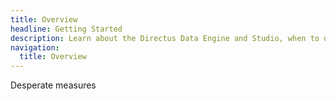 ```yaml
---
title: Overview
headline: Getting Started
description: Learn about the Directus Data Engine and Studio, when to use it, and a how it works.
navigation:
  title: Overview
---
```


Desperate measures
